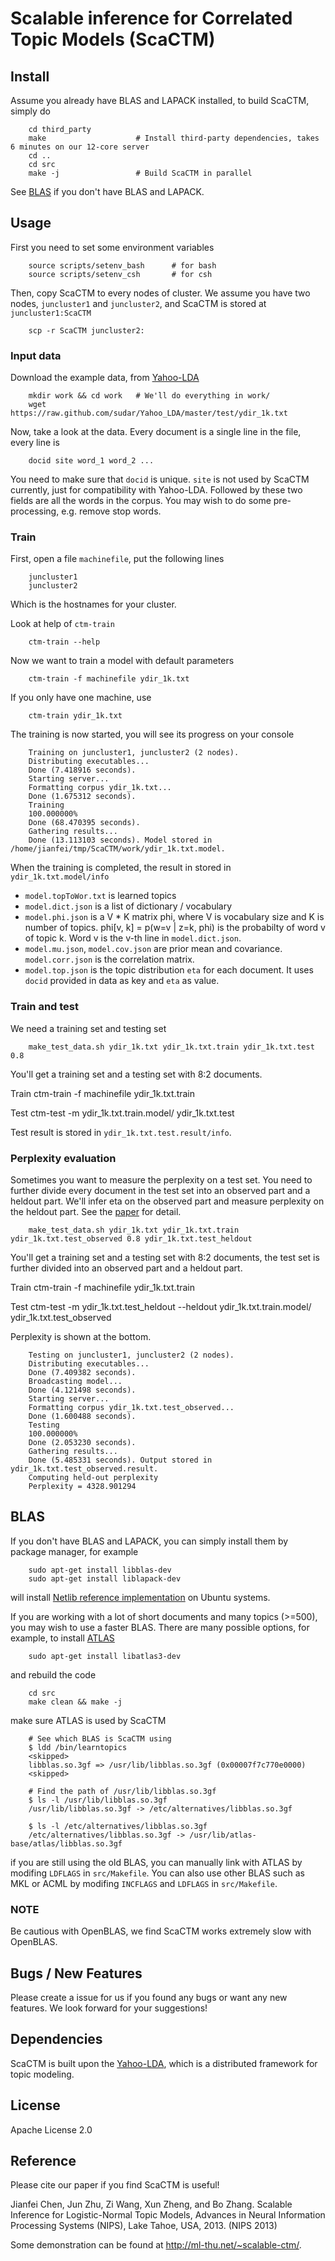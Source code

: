Scalable inference for Correlated Topic Models (ScaCTM)
====

Install
----

Assume you already have BLAS and LAPACK installed, to build ScaCTM, simply do

        cd third_party
        make                    # Install third-party dependencies, takes 6 minutes on our 12-core server
        cd ..
        cd src
        make -j                 # Build ScaCTM in parallel

See [BLAS](#blas) if you don't have BLAS and LAPACK.

Usage
----

First you need to set some environment variables

        source scripts/setenv_bash      # for bash
        source scripts/setenv_csh       # for csh

Then, copy ScaCTM to every nodes of cluster. We assume you have two nodes, `juncluster1` and `juncluster2`, and ScaCTM is stored at `juncluster1:ScaCTM`

        scp -r ScaCTM juncluster2:

### Input data
Download the example data, from [Yahoo-LDA](https://github.com/sudar/Yahoo_LDA)

        mkdir work && cd work   # We'll do everything in work/
        wget https://raw.github.com/sudar/Yahoo_LDA/master/test/ydir_1k.txt

Now, take a look at the data. Every document is a single line in the file, every line is 

        docid site word_1 word_2 ...

You need to make sure that `docid` is unique. `site` is not used by ScaCTM currently, just for compatibility with Yahoo-LDA. Followed by these two fields are all the words in the corpus. You may wish to do some pre-processing, e.g. remove stop words.

### Train

First, open a file `machinefile`, put the following lines

        juncluster1
        juncluster2

Which is the hostnames for your cluster.

Look at help of `ctm-train`

        ctm-train --help

Now we want to train a model with default parameters

        ctm-train -f machinefile ydir_1k.txt

If you only have one machine, use

        ctm-train ydir_1k.txt

The training is now started, you will see its progress on your console

        Training on juncluster1, juncluster2 (2 nodes).
        Distributing executables...
        Done (7.418916 seconds).
        Starting server...
        Formatting corpus ydir_1k.txt...
        Done (1.675312 seconds).
        Training
        100.000000%
        Done (68.470395 seconds).
        Gathering results...
        Done (13.113103 seconds). Model stored in /home/jianfei/tmp/ScaCTM/work/ydir_1k.txt.model.

When the training is completed, the result in stored in `ydir_1k.txt.model/info`

* `model.topToWor.txt` is learned topics
* `model.dict.json` is a list of dictionary / vocabulary
* `model.phi.json` is a V * K matrix phi, where V is vocabulary size and K is number of topics. phi[v, k] = p(w=v | z=k, phi) is the probabilty of word v of topic k. Word v is the v-th line in `model.dict.json`.
* `model.mu.json`, `model.cov.json` are prior mean and covariance. `model.corr.json` is the correlation matrix.
* `model.top.json` is the topic distribution `eta` for each document. It uses `docid` provided in data as key and `eta` as value.


### Train and test

We need a training set and testing set

        make_test_data.sh ydir_1k.txt ydir_1k.txt.train ydir_1k.txt.test 0.8

You'll get a training set and a testing set with 8:2 documents.

Train
        ctm-train -f machinefile ydir_1k.txt.train

Test
        ctm-test -m ydir_1k.txt.train.model/ ydir_1k.txt.test 

Test result is stored in `ydir_1k.txt.test.result/info`.

### Perplexity evaluation

Sometimes you want to measure the perplexity on a test set. You need to further divide every document in the test set into an observed part and a heldout part. We'll infer eta on the observed part and measure perplexity on the heldout part. See the [paper](#reference) for detail.

        make_test_data.sh ydir_1k.txt ydir_1k.txt.train ydir_1k.txt.test_observed 0.8 ydir_1k.txt.test_heldout

You'll get a training set and a testing set with 8:2 documents, the test set is further divided into an observed part and a heldout part.

Train
        ctm-train -f machinefile ydir_1k.txt.train

Test
        ctm-test -m ydir_1k.txt.test_heldout --heldout ydir_1k.txt.train.model/ ydir_1k.txt.test_observed

Perplexity is shown at the bottom.

        Testing on juncluster1, juncluster2 (2 nodes).
        Distributing executables...
        Done (7.409382 seconds).
        Broadcasting model...
        Done (4.121498 seconds).
        Starting server...
        Formatting corpus ydir_1k.txt.test_observed...
        Done (1.600488 seconds).
        Testing
        100.000000%
        Done (2.053230 seconds).
        Gathering results...
        Done (5.485331 seconds). Output stored in ydir_1k.txt.test_observed.result.
        Computing held-out perplexity
        Perplexity = 4328.901294

BLAS
----

If you don't have BLAS and LAPACK, you can simply install them by package manager, for example

        sudo apt-get install libblas-dev
        sudo apt-get install liblapack-dev

will install [Netlib reference implementation](http://www.netlib.org/blas/) on Ubuntu systems.

If you are working with a lot of short documents and many topics (>=500), you may wish to use a faster BLAS. There are many possible options, for example, to install [ATLAS](http://math-atlas.sourceforge.net/)

        sudo apt-get install libatlas3-dev

and rebuild the code

        cd src
        make clean && make -j

make sure ATLAS is used by ScaCTM

        # See which BLAS is ScaCTM using
        $ ldd /bin/learntopics
        <skipped>
        libblas.so.3gf => /usr/lib/libblas.so.3gf (0x00007f7c770e0000)
        <skipped>

        # Find the path of /usr/lib/libblas.so.3gf
        $ ls -l /usr/lib/libblas.so.3gf
        /usr/lib/libblas.so.3gf -> /etc/alternatives/libblas.so.3gf 

        $ ls -l /etc/alternatives/libblas.so.3gf
        /etc/alternatives/libblas.so.3gf -> /usr/lib/atlas-base/atlas/libblas.so.3gf

if you are still using the old BLAS, you can manually link with ATLAS by modifing `LDFLAGS` in `src/Makefile`. You can also use other BLAS such as MKL or ACML by modifing `INCFLAGS` and `LDFLAGS` in `src/Makefile`.

### NOTE

Be cautious with OpenBLAS, we find ScaCTM works extremely slow with OpenBLAS.

Bugs / New Features
----

Please create a issue for us if you found any bugs or want any new features. We look forward for your suggestions!

Dependencies
----

ScaCTM is built upon the [Yahoo-LDA](https://github.com/sudar/Yahoo_LDA), which is a distributed framework for topic modeling.

License
----

Apache License 2.0

Reference
----

Please cite our paper if you find ScaCTM is useful!

Jianfei Chen, Jun Zhu, Zi Wang, Xun Zheng, and Bo Zhang. Scalable Inference for Logistic-Normal Topic Models, Advances in Neural Information Processing Systems (NIPS), Lake Tahoe, USA, 2013. (NIPS 2013)

Some demonstration can be found at http://ml-thu.net/~scalable-ctm/.
